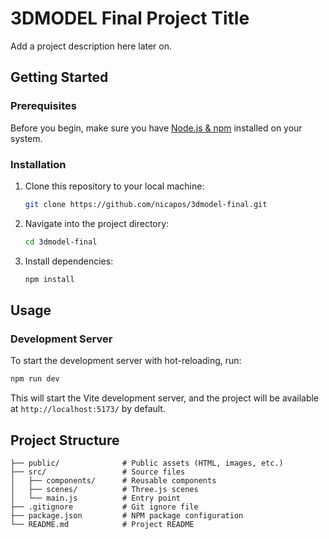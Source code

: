 # 3DMODEL Final Project Title

Add a project description here later on.

## Getting Started

### Prerequisites

Before you begin, make sure you have [Node.js & npm](https://nodejs.org/) installed on your system.

### Installation

1. Clone this repository to your local machine:

   ```bash
   git clone https://github.com/nicapos/3dmodel-final.git
   ```

2. Navigate into the project directory:

   ```bash
   cd 3dmodel-final
   ```

3. Install dependencies:

   ```bash
   npm install
   ```

## Usage

### Development Server

To start the development server with hot-reloading, run:

```bash
npm run dev
```

This will start the Vite development server, and the project will be available at `http://localhost:5173/` by default.


## Project Structure

```
├── public/              # Public assets (HTML, images, etc.)
├── src/                 # Source files
│   ├── components/      # Reusable components
│   ├── scenes/          # Three.js scenes
│   └── main.js          # Entry point
├── .gitignore           # Git ignore file
├── package.json         # NPM package configuration
└── README.md            # Project README
```